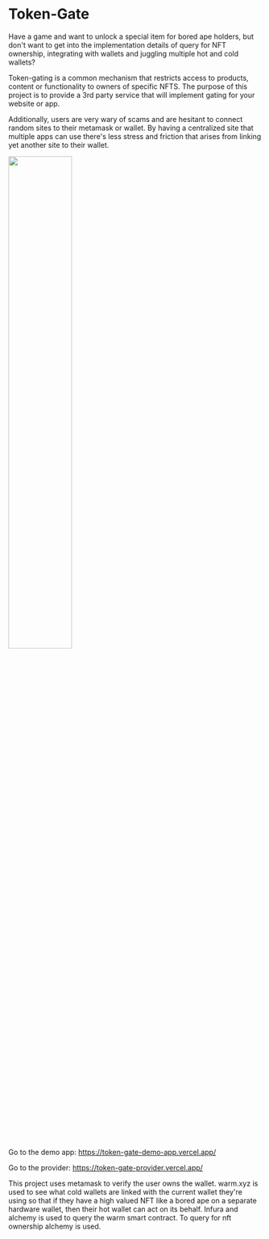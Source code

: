 # Token-Gate

Have a game and want to unlock a special item for bored ape holders, but don't want to get into the implementation details of query for NFT ownership, integrating with wallets and juggling multiple hot and cold wallets? 

Token-gating is a common mechanism that restricts access to products, content or functionality to owners of specific NFTS. The purpose of this project is to provide a 3rd party service that will implement gating for your website or app.

Additionally, users are very wary of scams and are hesitant to connect random sites to their metamask or wallet. By having a centralized site that multiple apps can use there's less stress and friction that arises from linking yet another site to their wallet.

[<img src="https://img.youtube.com/vi/NpsGaJzwzKU/maxresdefault.jpg" width="50%">](https://youtu.be/NpsGaJzwzKU)

Go to the demo app:
https://token-gate-demo-app.vercel.app/

Go to the provider:
https://token-gate-provider.vercel.app/


This project uses metamask to verify the user owns the wallet.
warm.xyz is used to see what cold wallets are linked with the current wallet they're using so that if they have a high valued NFT like a bored ape on a separate hardware wallet, then their hot wallet can act on its behalf. Infura and alchemy is used to query the warm smart contract.
To query for nft ownership alchemy is used.